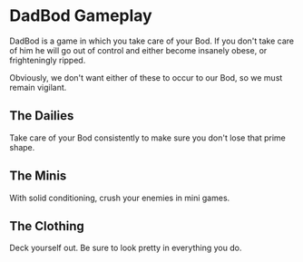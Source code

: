 # DadBod Gameplay
DadBod is a game in which you take care of your Bod. If you don't take care of him he will go out of control and either become insanely obese, or frighteningly ripped.

Obviously, we don't want either of these to occur to our Bod, so we must remain vigilant.
## The Dailies
Take care of your Bod consistently to make sure you don't lose that prime shape.

## The Minis
With solid conditioning, crush your enemies in mini games.

## The Clothing
Deck yourself out. Be sure to look pretty in everything you do.